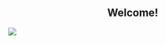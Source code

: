 <h2 align="center">Welcome!</h2>
<img src="https://archives.bulbagarden.net/media/upload/7/74/Pok%C3%A9mon_Grand_Eating_Contest_Snorlax.png">

<!--
**ulaszek-james/ulaszek-james** is a ✨ _special_ ✨ repository because its `README.md` (this file) appears on your GitHub profile.

Here are some ideas to get you started:

- 🔭 I’m currently working on ...
- 🌱 I’m currently learning ...
- 👯 I’m looking to collaborate on ...
- 🤔 I’m looking for help with ...
- 💬 Ask me about ...
- 📫 How to reach me: ...
- 😄 Pronouns: ...
- ⚡ Fun fact: ...
-->
